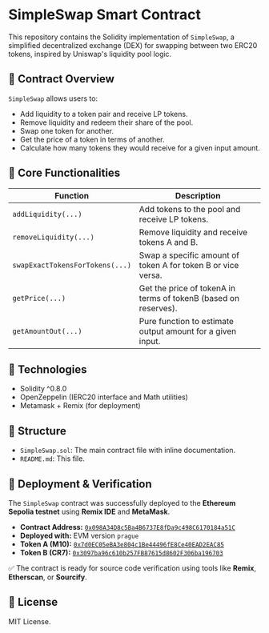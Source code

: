 # SimpleSwap Smart Contract

This repository contains the Solidity implementation of `SimpleSwap`, a simplified decentralized exchange (DEX) for swapping between two ERC20 tokens, inspired by Uniswap's liquidity pool logic.

## 🧠 Contract Overview

`SimpleSwap` allows users to:
- Add liquidity to a token pair and receive LP tokens.
- Remove liquidity and redeem their share of the pool.
- Swap one token for another.
- Get the price of a token in terms of another.
- Calculate how many tokens they would receive for a given input amount.


## 🧱 Core Functionalities

| Function | Description |
|---------|-------------|
| `addLiquidity(...)` | Add tokens to the pool and receive LP tokens. |
| `removeLiquidity(...)` | Remove liquidity and receive tokens A and B. |
| `swapExactTokensForTokens(...)` | Swap a specific amount of token A for token B or vice versa. |
| `getPrice(...)` | Get the price of tokenA in terms of tokenB (based on reserves). |
| `getAmountOut(...)` | Pure function to estimate output amount for a given input. |


## 🔧 Technologies

- Solidity ^0.8.0
- OpenZeppelin (IERC20 interface and Math utilities)
- Metamask + Remix (for deployment)


## 📂 Structure

- `SimpleSwap.sol`: The main contract file with inline documentation.
- `README.md`: This file.


## 🚀 Deployment & Verification

The `SimpleSwap` contract was successfully deployed to the **Ethereum Sepolia testnet** using **Remix IDE** and **MetaMask**.

- **Contract Address:** [`0x098A34D8c5Ba4B6737E8fDa9c498C6170184a51C`](https://sepolia.etherscan.io/address/0x098A34D8c5Ba4B6737E8fDa9c498C6170184a51C)
- **Deployed with:** EVM version `prague`
- **Token A (M10):** [`0x7d0EC05eBA3e804c1Be44496fE8Ce40EAD2EAC85`](https://sepolia.etherscan.io/address/0x7d0EC05eBA3e804c1Be44496fE8Ce40EAD2EAC85)
- **Token B (CR7):** [`0x3097ba96c610b257FB87615d8602F306ba196703`](https://sepolia.etherscan.io/address/0x3097ba96c610b257FB87615d8602F306ba196703)

✅ The contract is ready for source code verification using tools like **Remix**, **Etherscan**, or **Sourcify**.

## 📝 License

MIT License.